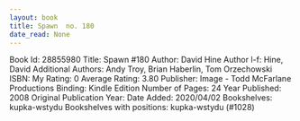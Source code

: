```yaml
---
layout: book
title: Spawn  no. 180
date_read: None
---
```


Book Id: 28855980
Title: Spawn #180
Author: David Hine
Author l-f: Hine, David
Additional Authors: Andy Troy, Brian Haberlin, Tom Orzechowski
ISBN: 
My Rating: 0
Average Rating: 3.80
Publisher: Image - Todd McFarlane Productions
Binding: Kindle Edition
Number of Pages: 24
Year Published: 2008
Original Publication Year: 
Date Added: 2020/04/02
Bookshelves: kupka-wstydu
Bookshelves with positions: kupka-wstydu (#1028)

